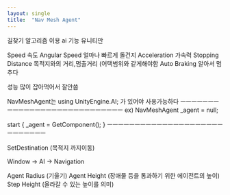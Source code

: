 ```yaml
---
layout: single
title:  "Nav Mesh Agent"
---
```

길찾기 알고리즘 이용 
ai 기능 유니티만

Speed 속도
Angular Speed 얼마나 빠르게 돌건지
Acceleration 가속력
Stopping Distance 목적지와의 거리,멈출거리 (어택범위와 같게해야함
Auto Braking 알아서 멈추다

성능 많이 잡아먹어서 잘안씀

NavMeshAgent는 using UnityEngine.AI; 가 있어야 사용가능하다
ㅡㅡㅡㅡㅡㅡㅡㅡㅡㅡㅡㅡㅡㅡㅡㅡㅡㅡㅡㅡㅡㅡㅡㅡㅡㅡㅡㅡ
ex) NavMeshAgent  _agent = null;

start
{
    _agent = GetComponent<NavMeshAgent>();
}
ㅡㅡㅡㅡㅡㅡㅡㅡㅡㅡㅡㅡㅡㅡㅡㅡㅡㅡㅡㅡㅡㅡㅡㅡㅡㅡㅡㅡ

SetDestination (목적지 까지이동)

Window -> AI -> Navigation

Agent Radius (기울기)
Agent Height (장애물 등을 통과하기 위한 에이전트의 높이)
Step Height (올라갈 수 있는 높이를 의미)
